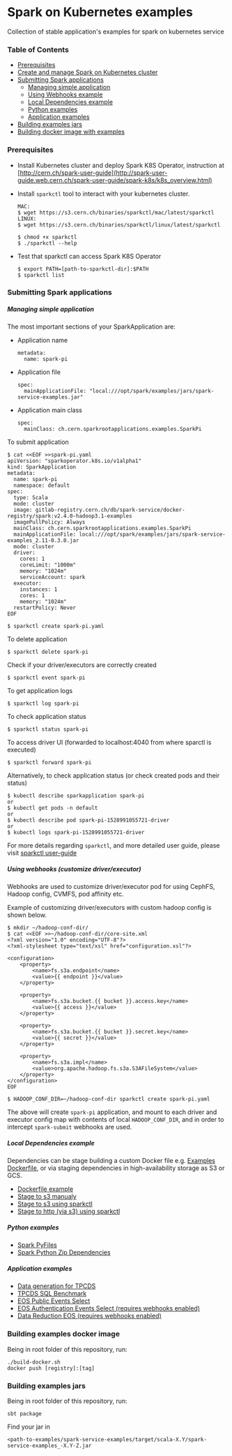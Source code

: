# Spark on Kubernetes examples

Collection of stable application's examples for spark on kubernetes service 

### Table of Contents

- [Prerequisites](#prerequisites)
- [Create and manage Spark on Kubernetes cluster](https://github.com/cerndb/spark-on-k8s-operator/tree/master/opsparkctl)
- [Submitting Spark applications](#submitting-spark-applications)
    - [Managing simple application](#managing-simple-application)
    - [Using Webhooks example](#using-webhooks-(customize-driver/executor))
    - [Local Dependencies example](#local-dependencies-example)
    - [Python examples](#python-examples)
    - [Application examples](#application-examples)
- [Building examples jars](#building-examples-jars)
- [Building docker image with examples](#building-examples-docker-image)

### Prerequisites

- Install Kubernetes cluster and deploy Spark K8S Operator, 
instruction at [http://cern.ch/spark-user-guide](http://spark-user-guide.web.cern.ch/spark-user-guide/spark-k8s/k8s_overview.html)  

- Install `sparkctl` tool to interact with your kubernetes cluster. 

    ```
    MAC:
    $ wget https://s3.cern.ch/binaries/sparkctl/mac/latest/sparkctl
    LINUX:
    $ wget https://s3.cern.ch/binaries/sparkctl/linux/latest/sparkctl
    ```
    ```
    $ chmod +x sparkctl
    $ ./sparkctl --help
    ```

- Test that sparkctl can access Spark K8S Operator
    ```
    $ export PATH=[path-to-sparkctl-dir]:$PATH
    $ sparkctl list 
    ```

### Submitting Spark applications

##### Managing simple application

The most important sections of your SparkApplication are:

- Application name
    ```
    metadata:
      name: spark-pi
    ```
- Application file
    ```
    spec:
      mainApplicationFile: "local:///opt/spark/examples/jars/spark-service-examples.jar"
    ```
- Application main class
    ```
    spec:
      mainClass: ch.cern.sparkrootapplications.examples.SparkPi
    ```

To submit application

```
$ cat <<EOF >>spark-pi.yaml
apiVersion: "sparkoperator.k8s.io/v1alpha1"
kind: SparkApplication
metadata:
  name: spark-pi
  namespace: default
spec:
  type: Scala
  mode: cluster
  image: gitlab-registry.cern.ch/db/spark-service/docker-registry/spark:v2.4.0-hadoop3.1-examples
  imagePullPolicy: Always
  mainClass: ch.cern.sparkrootapplications.examples.SparkPi
  mainApplicationFile: local:///opt/spark/examples/jars/spark-service-examples_2.11-0.3.0.jar
  mode: cluster
  driver:
    cores: 1
    coreLimit: "1000m"
    memory: "1024m"
    serviceAccount: spark
  executor:
    instances: 1
    cores: 1
    memory: "1024m"
  restartPolicy: Never
EOF
 
$ sparkctl create spark-pi.yaml
```

To delete application

```
$ sparkctl delete spark-pi
```

Check if your driver/executors are correctly created

```
$ sparkctl event spark-pi
```

To get application logs

```
$ sparkctl log spark-pi
```

To check application status

```
$ sparkctl status spark-pi
```

To access driver UI (forwarded to localhost:4040 from where sparctl is executed)

```
$ sparkctl forward spark-pi
```

Alternatively, to check application status (or check created pods and their status)

```
$ kubectl describe sparkapplication spark-pi
or
$ kubectl get pods -n default
or
$ kubectl describe pod spark-pi-1528991055721-driver
or
$ kubectl logs spark-pi-1528991055721-driver
```

For more details regarding `sparkctl`, and more detailed user guide, 
please visit [sparkctl user-guide](https://github.com/cerndb/spark-on-k8s-operator/tree/master/sparkctl)

##### Using webhooks (customize driver/executor)

Webhooks are used to customize driver/executor pod for using CephFS, Hadoop config, CVMFS, pod affinity etc.

Example of customizing driver/executors with custom hadoop config is shown below. 

```
$ mkdir ~/hadoop-conf-dir/
$ cat <<EOF >>~/hadoop-conf-dir/core-site.xml
<?xml version="1.0" encoding="UTF-8"?>
<?xml-stylesheet type="text/xsl" href="configuration.xsl"?>

<configuration>
    <property>
        <name>fs.s3a.endpoint</name>
        <value>{{ endpoint }}</value>
    </property>

    <property>
        <name>fs.s3a.bucket.{{ bucket }}.access.key</name>
        <value>{{ access }}</value>
    </property>

    <property>
        <name>fs.s3a.bucket.{{ bucket }}.secret.key</name>
        <value>{{ secret }}</value>
    </property>

    <property>
        <name>fs.s3a.impl</name>
        <value>org.apache.hadoop.fs.s3a.S3AFileSystem</value>
    </property>
</configuration>
EOF
 
$ HADOOP_CONF_DIR=~/hadoop-conf-dir sparkctl create spark-pi.yaml
```

The above will create `spark-pi` application, and mount to each driver and executor config map 
with contents of local `HADOOP_CONF_DIR`, and in order to intercept `spark-submit` webhooks are used.

##### Local Dependencies example

Dependencies can be stage building a custom Docker file e.g. [Examples Dockerfile](Dockerfile),
or via staging dependencies in high-availability storage as S3 or GCS. 

- [Dockerfile example ](Dockerfile)
- [Stage to s3 manualy](examples/basics/spark-pi-deps-s3.yaml)
- [Stage to s3 using sparkctl](examples/basics/spark-pi-deps.yaml)
- [Stage to http (via s3) using sparkctl](examples/basics/spark-pi-deps-public.yaml)

##### Python examples

- [Spark PyFiles](examples/basics/spark-pyfiles.yaml)
- [Spark Python Zip Dependencies](examples/applications/py-wordcount.yaml)

##### Application examples

- [Data generation for TPCDS](examples/applications/tpcds-datagen.yaml)
- [TPCDS SQL Benchmark](examples/applications/tpcds.yaml)
- [EOS Public Events Select](examples/applications/public-eos-events-select.yaml)
- [EOS Authentication Events Select (requires webhooks enabled)](examples/applications/secure-eos-events-select.yaml)
- [Data Reduction EOS (requires webhooks enabled)](examples/applications/data-reduction-eos.yaml)

### Building examples docker image

Being in root folder of this repository, run:

```
./build-docker.sh
docker push [registry]:[tag]
```

### Building examples jars

Being in root folder of this repository, run:

```
sbt package
```

Find your jar in 

```
<path-to-examples/spark-service-examples/target/scala-X.Y/spark-service-examples_-X.Y-Z.jar
```
